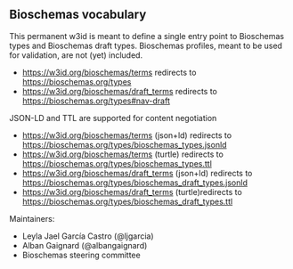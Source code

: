 ## Bioschemas vocabulary

This permanent w3id is meant to define a single entry point to Bioschemas types and Bioschemas draft types. Bioschemas profiles, meant to be used for validation, are not (yet) included.

- https://w3id.org/bioschemas/terms redirects to https://bioschemas.org/types
- https://w3id.org/bioschemas/draft_terms redirects to https://bioschemas.org/types#nav-draft

JSON-LD and TTL are supported for content negotiation
- https://w3id.org/bioschemas/terms (json+ld) redirects to https://bioschemas.org/types/bioschemas_types.jsonld
- https://w3id.org/bioschemas/terms (turtle) redirects to https://bioschemas.org/types/bioschemas_types.ttl
- https://w3id.org/bioschemas/draft_terms (json+ld) redirects to https://bioschemas.org/types/bioschemas_draft_types.jsonld
- https://w3id.org/bioschemas/draft_terms (turtle)redirects to https://bioschemas.org/types/bioschemas_draft_types.ttl

Maintainers: 
- Leyla Jael García Castro (@ljgarcia)
- Alban Gaignard (@albangaignard)
- Bioschemas steering committee
